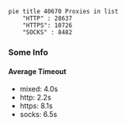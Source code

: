 
```mermaid
pie title 40670 Proxies in list
    "HTTP" : 28637
    "HTTPS": 10726
    "SOCKS" : 8482
```

### Some Info
#### Average Timeout

- mixed: 4.0s
- http: 2.2s
- https: 8.1s
- socks: 6.5s